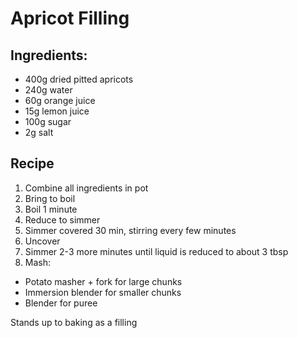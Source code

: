 # Apricot Filling
## Ingredients: 

* 400g dried pitted apricots
* 240g water
* 60g orange juice
* 15g lemon juice
* 100g sugar
* 2g salt

## Recipe

1. Combine all ingredients in pot
2. Bring to boil
3. Boil 1 minute 
4. Reduce to simmer
4. Simmer covered 30 min, stirring every few minutes
5. Uncover
6. Simmer 2-3 more minutes until liquid is reduced to about 3 tbsp
7. Mash: 
* Potato masher + fork for large chunks
* Immersion blender for smaller chunks
* Blender for puree

Stands up to baking as a filling